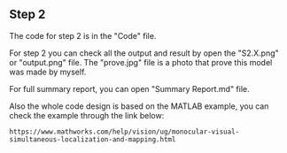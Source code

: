 ## Step 2

The code for step 2 is in the "Code" file.

For step 2 you can check all the output and result by open the "S2.X.png" or "output.png" file. The "prove.jpg" file is a photo that prove this model was made by myself.

For full summary report, you can open "Summary Report.md" file.

Also the whole code design is based on the MATLAB example, you can check the example through the link below:

    https://www.mathworks.com/help/vision/ug/monocular-visual-simultaneous-localization-and-mapping.html
